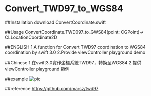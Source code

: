 # Convert_TWD97_to_WGS84

##Installation
download ConvertCoordinate.swift

##Usage
ConvertCoordinate.TWD097_to_GWS84(point: CGPoint)-> CLLocationCoordinate2D

##ENGLISH
1.A function for Convert TWD97 coordination to WGS84 coordination by swift 3.0
2.Provide viewController playground demo

##Chinese
1.在swift3.0實作坐標系統TWD97，轉換至WGS84
2.提供 viewController playground 範例

##example
![pic](https://github.com/twofishsman/Convert_TWD97_to_WGS84/edit/master/Convert_TWD97_to_WGS84.png)

##reference
https://github.com/marsz/twd97
